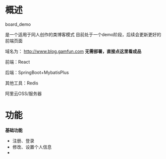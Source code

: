 
# 概述

board_demo

是一个适用于同人创作的类博客模式
目前处于一个demo阶段，后续会更新更好的前端页面

域名为：
http://www.blog.gamfun.com **无需部署，直接点这里看成品**

前端：React

后端：SpringBoot+MybatisPlus

其他工具：Redis

阿里云OSS/服务器

# 功能

**基础功能**
- 注册、登录
- 修改、设置个人信息
- 